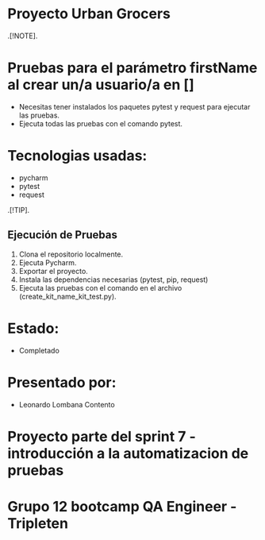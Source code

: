 # Proyecto Urban Grocers 
.[!NOTE].
# Pruebas para el parámetro firstName al crear un/a usuario/a en []
- Necesitas tener instalados los paquetes pytest y request para ejecutar las pruebas.
- Ejecuta todas las pruebas con el comando pytest.

# Tecnologias usadas:
- pycharm
- pytest
- request

.[!TIP].
## Ejecución de Pruebas 
1. Clona el repositorio localmente.
2. Ejecuta Pycharm.
3. Exportar el proyecto.
4. Instala las dependencias necesarias (pytest, pip, request)
5. Ejecuta las pruebas con el comando en el archivo (create_kit_name_kit_test.py).

# Estado:
- Completado

# Presentado por:
- Leonardo Lombana Contento

# Proyecto parte del sprint 7 - introducción a la automatizacion de pruebas
# Grupo 12 bootcamp QA Engineer - Tripleten
